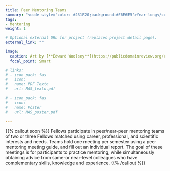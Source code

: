 ```yaml
---
title: Peer Mentoring Teams
summary: "<code style='color: #231F20;background:#E6E6E5'>Year-long</code> <br> Fellows mentor each other to develop connections and apply their expertise."
tags:
- Mentoring
weight: 1

# Optional external URL for project (replaces project detail page).
external_link: ""

image:
  caption: Art by [**Edward Woolsey**](https://publicdomainreview.org/collection/fancy-turning)
  focal_point: Smart

# links:
# - icon_pack: fas
#   icon:
#   name: PDF Texto
#   url: MAS_texto.pdf
  
# - icon_pack: fas
#   icon:
#   name: Póster
#   url: MAS_poster.pdf

---
```


{{% callout soon %}}
Fellows participate in peer/near-peer mentoring teams of two or three Fellows matched using career, professional, and scientific interests and needs. Teams hold one meeting per semester using a peer mentoring meeting guide, and fill out an individual report. The goal of these meetings is for participants to practice mentoring, while simultaneously obtaining advice from same-or near-level colleagues who have complementary skills, knowledge and experience.
{{% /callout %}}
